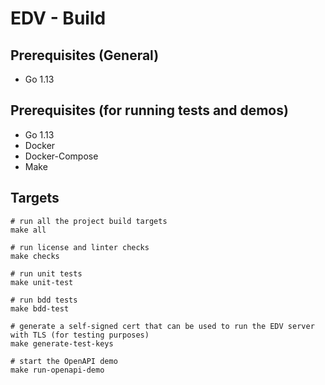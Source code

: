# EDV - Build

## Prerequisites (General)
- Go 1.13

## Prerequisites (for running tests and demos)
- Go 1.13
- Docker
- Docker-Compose
- Make

## Targets
```
# run all the project build targets
make all

# run license and linter checks
make checks

# run unit tests
make unit-test

# run bdd tests
make bdd-test

# generate a self-signed cert that can be used to run the EDV server with TLS (for testing purposes)
make generate-test-keys

# start the OpenAPI demo
make run-openapi-demo
```
